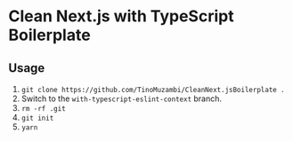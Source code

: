 # Clean Next.js with TypeScript Boilerplate

## Usage

1. `git clone https://github.com/TinoMuzambi/CleanNext.jsBoilerplate .`
2. Switch to the `with-typescript-eslint-context` branch.
3. `rm -rf .git`
4. `git init`
5. `yarn`
